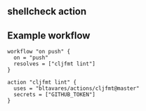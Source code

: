 ## shellcheck action

## Example workflow

```hcl
workflow "on push" {
  on = "push"
  resolves = ["cljfmt lint"]
}

action "cljfmt lint" {
  uses = "bltavares/actions/cljfmt@master"
  secrets = ["GITHUB_TOKEN"]
}
```
